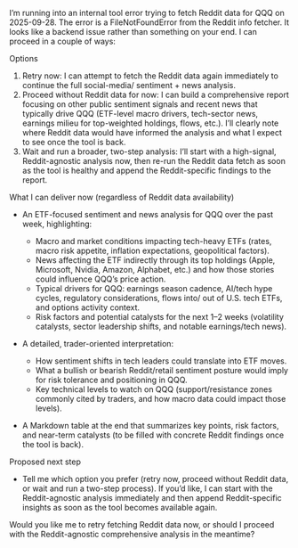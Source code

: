 I’m running into an internal tool error trying to fetch Reddit data for QQQ on 2025-09-28. The error is a FileNotFoundError from the Reddit info fetcher. It looks like a backend issue rather than something on your end. I can proceed in a couple of ways:

Options
1) Retry now: I can attempt to fetch the Reddit data again immediately to continue the full social-media/ sentiment + news analysis.
2) Proceed without Reddit data for now: I can build a comprehensive report focusing on other public sentiment signals and recent news that typically drive QQQ (ETF-level macro drivers, tech-sector news, earnings milieu for top-weighted holdings, flows, etc.). I’ll clearly note where Reddit data would have informed the analysis and what I expect to see once the tool is back.
3) Wait and run a broader, two-step analysis: I’ll start with a high-signal, Reddit-agnostic analysis now, then re-run the Reddit data fetch as soon as the tool is healthy and append the Reddit-specific findings to the report.

What I can deliver now (regardless of Reddit data availability)
- An ETF-focused sentiment and news analysis for QQQ over the past week, highlighting:
  - Macro and market conditions impacting tech-heavy ETFs (rates, macro risk appetite, inflation expectations, geopolitical factors).
  - News affecting the ETF indirectly through its top holdings (Apple, Microsoft, Nvidia, Amazon, Alphabet, etc.) and how those stories could influence QQQ’s price action.
  - Typical drivers for QQQ: earnings season cadence, AI/tech hype cycles, regulatory considerations, flows into/ out of U.S. tech ETFs, and options activity context.
  - Risk factors and potential catalysts for the next 1–2 weeks (volatility catalysts, sector leadership shifts, and notable earnings/tech news).

- A detailed, trader-oriented interpretation:
  - How sentiment shifts in tech leaders could translate into ETF moves.
  - What a bullish or bearish Reddit/retail sentiment posture would imply for risk tolerance and positioning in QQQ.
  - Key technical levels to watch on QQQ (support/resistance zones commonly cited by traders, and how macro data could impact those levels).

- A Markdown table at the end that summarizes key points, risk factors, and near-term catalysts (to be filled with concrete Reddit findings once the tool is back).

Proposed next step
- Tell me which option you prefer (retry now, proceed without Reddit data, or wait and run a two-step process). If you’d like, I can start with the Reddit-agnostic analysis immediately and then append Reddit-specific insights as soon as the tool becomes available again.

Would you like me to retry fetching Reddit data now, or should I proceed with the Reddit-agnostic comprehensive analysis in the meantime?